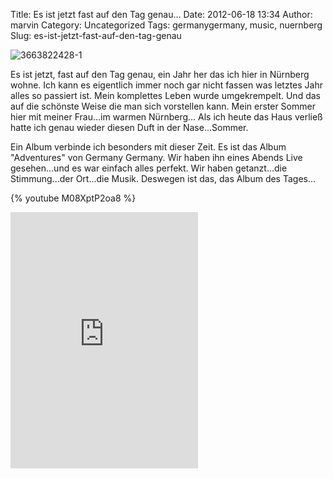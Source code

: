 Title: Es ist jetzt fast auf den Tag genau...
Date: 2012-06-18 13:34
Author: marvin
Category: Uncategorized
Tags: germanygermany, music, nuernberg
Slug: es-ist-jetzt-fast-auf-den-tag-genau

![3663822428-1]({filename}/images/3663822428-1.jpg)

Es ist jetzt, fast auf den Tag genau, ein Jahr her das ich hier in
Nürnberg wohne. Ich kann es eigentlich immer noch gar nicht fassen was
letztes Jahr alles so passiert ist. Mein komplettes Leben wurde
umgekrempelt. Und das auf die schönste Weise die man sich vorstellen
kann. Mein erster Sommer hier mit meiner Frau...im warmen Nürnberg...
Als ich heute das Haus verließ hatte ich genau wieder diesen Duft in der
Nase...Sommer.

Ein Album verbinde ich besonders mit dieser Zeit. Es ist das Album
"Adventures" von Germany Germany. Wir haben ihn eines Abends Live
gesehen...und es war einfach alles perfekt. Wir haben getanzt...die
Stimmung...der Ort...die Musik. Deswegen ist das, das Album des Tages...

{% youtube M08XptP2oa8 %}

<iframe width="300" height="410" style="position: relative; display: block; width: 300px; height: 410px;" src="http://bandcamp.com/EmbeddedPlayer/v=2/album=2753982818/size=grande3/bgcol=FFFFFF/linkcol=4285BB/" allowtransparency="true" frameborder="0">[Adventures
by Germany
Germany](http://grmnygrmny.bandcamp.com/album/adventures)</iframe>

